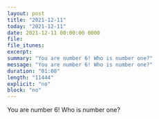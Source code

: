 ```yaml
---
layout: post
title: "2021-12-11"
today: "2021-12-11"
date: 2021-12-11 00:00:00 0000
file:
file_itunes:
excerpt:
summary: "You are number 6! Who is number one?"
message: "You are number 6! Who is number one?"
duration: "01:00"
length: "11444"
explicit: "no"
block: "no"
---
```

You are number 6! Who is number one?

